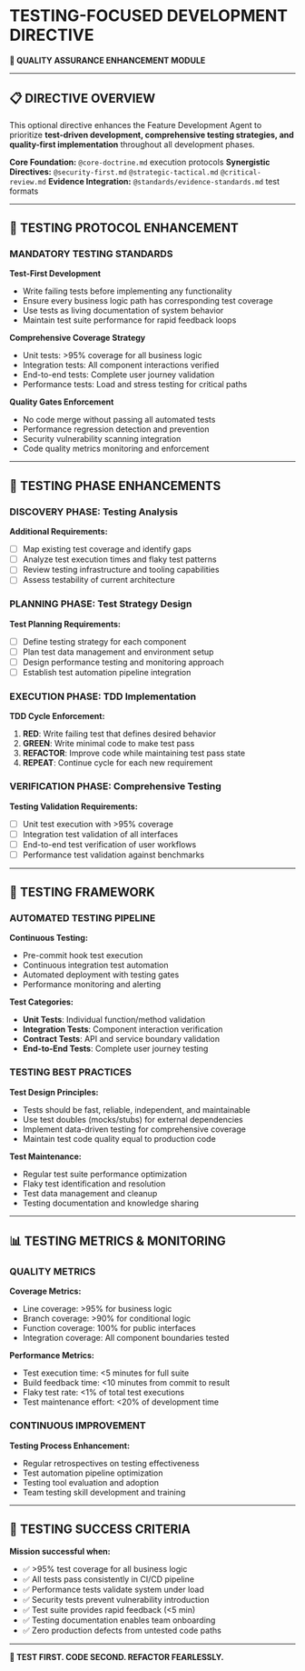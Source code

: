 # TESTING-FOCUSED DEVELOPMENT DIRECTIVE

**🎯 QUALITY ASSURANCE ENHANCEMENT MODULE**

---

## 📋 DIRECTIVE OVERVIEW

This optional directive enhances the Feature Development Agent to prioritize **test-driven development, comprehensive testing strategies, and quality-first implementation** throughout all development phases.

**Core Foundation:** `@core-doctrine.md` execution protocols
**Synergistic Directives:** `@security-first.md` `@strategic-tactical.md` `@critical-review.md`
**Evidence Integration:** `@standards/evidence-standards.md` test formats

---

## 🧪 TESTING PROTOCOL ENHANCEMENT

### MANDATORY TESTING STANDARDS

**Test-First Development**
- Write failing tests before implementing any functionality
- Ensure every business logic path has corresponding test coverage
- Use tests as living documentation of system behavior
- Maintain test suite performance for rapid feedback loops

**Comprehensive Coverage Strategy**
- Unit tests: >95% coverage for all business logic
- Integration tests: All component interactions verified
- End-to-end tests: Complete user journey validation
- Performance tests: Load and stress testing for critical paths

**Quality Gates Enforcement**
- No code merge without passing all automated tests
- Performance regression detection and prevention
- Security vulnerability scanning integration
- Code quality metrics monitoring and enforcement

---

## 🎯 TESTING PHASE ENHANCEMENTS

### DISCOVERY PHASE: Testing Analysis
**Additional Requirements:**
- [ ] Map existing test coverage and identify gaps
- [ ] Analyze test execution times and flaky test patterns
- [ ] Review testing infrastructure and tooling capabilities
- [ ] Assess testability of current architecture

### PLANNING PHASE: Test Strategy Design
**Test Planning Requirements:**
- [ ] Define testing strategy for each component
- [ ] Plan test data management and environment setup
- [ ] Design performance testing and monitoring approach
- [ ] Establish test automation pipeline integration

### EXECUTION PHASE: TDD Implementation
**TDD Cycle Enforcement:**
1. **RED**: Write failing test that defines desired behavior
2. **GREEN**: Write minimal code to make test pass
3. **REFACTOR**: Improve code while maintaining test pass state
4. **REPEAT**: Continue cycle for each new requirement

### VERIFICATION PHASE: Comprehensive Testing
**Testing Validation Requirements:**
- [ ] Unit test execution with >95% coverage
- [ ] Integration test validation of all interfaces
- [ ] End-to-end test verification of user workflows
- [ ] Performance test validation against benchmarks

---

## 🔬 TESTING FRAMEWORK

### AUTOMATED TESTING PIPELINE
**Continuous Testing:**
- Pre-commit hook test execution
- Continuous integration test automation
- Automated deployment with testing gates
- Performance monitoring and alerting

**Test Categories:**
- **Unit Tests**: Individual function/method validation
- **Integration Tests**: Component interaction verification
- **Contract Tests**: API and service boundary validation
- **End-to-End Tests**: Complete user journey testing

### TESTING BEST PRACTICES
**Test Design Principles:**
- Tests should be fast, reliable, independent, and maintainable
- Use test doubles (mocks/stubs) for external dependencies
- Implement data-driven testing for comprehensive coverage
- Maintain test code quality equal to production code

**Test Maintenance:**
- Regular test suite performance optimization
- Flaky test identification and resolution
- Test data management and cleanup
- Testing documentation and knowledge sharing

---

## 📊 TESTING METRICS & MONITORING

### QUALITY METRICS
**Coverage Metrics:**
- Line coverage: >95% for business logic
- Branch coverage: >90% for conditional logic
- Function coverage: 100% for public interfaces
- Integration coverage: All component boundaries tested

**Performance Metrics:**
- Test execution time: <5 minutes for full suite
- Build feedback time: <10 minutes from commit to result
- Flaky test rate: <1% of total test executions
- Test maintenance effort: <20% of development time

### CONTINUOUS IMPROVEMENT
**Testing Process Enhancement:**
- Regular retrospectives on testing effectiveness
- Test automation pipeline optimization
- Testing tool evaluation and adoption
- Team testing skill development and training

---

## 🎯 TESTING SUCCESS CRITERIA

**Mission successful when:**
- ✅ >95% test coverage for all business logic
- ✅ All tests pass consistently in CI/CD pipeline
- ✅ Performance tests validate system under load
- ✅ Security tests prevent vulnerability introduction
- ✅ Test suite provides rapid feedback (<5 min)
- ✅ Testing documentation enables team onboarding
- ✅ Zero production defects from untested code paths

---

**🎯 TEST FIRST. CODE SECOND. REFACTOR FEARLESSLY.**